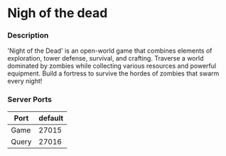 # Nigh of the dead

### Description
'Night of the Dead' is an open-world game that combines elements of exploration, tower defense, survival, and crafting. Traverse a world dominated by zombies while collecting various resources and powerful equipment. Build a fortress to survive the hordes of zombies that swarm every night! 


### Server Ports

| Port      | default |
|-----------|---------|
| Game      | 27015   |
| Query     | 27016   |

